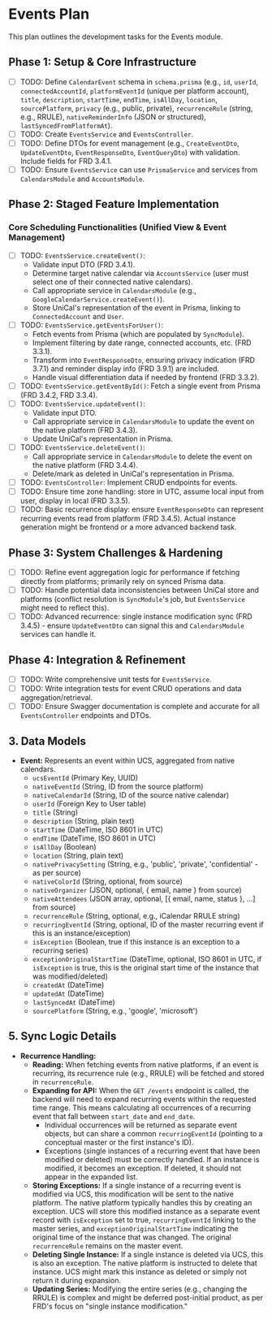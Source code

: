 # Events Plan

This plan outlines the development tasks for the Events module.

## Phase 1: Setup & Core Infrastructure
- [ ] TODO: Define `CalendarEvent` schema in `schema.prisma` (e.g., `id`, `userId`, `connectedAccountId`, `platformEventId` (unique per platform account), `title`, `description`, `startTime`, `endTime`, `isAllDay`, `location`, `sourcePlatform`, `privacy` (e.g., public, private), `recurrenceRule` (string, e.g., RRULE), `nativeReminderInfo` (JSON or structured), `lastSyncedFromPlatformAt`).
- [ ] TODO: Create `EventsService` and `EventsController`.
- [ ] TODO: Define DTOs for event management (e.g., `CreateEventDto`, `UpdateEventDto`, `EventResponseDto`, `EventQueryDto`) with validation. Include fields for FRD 3.4.1.
- [ ] TODO: Ensure `EventsService` can use `PrismaService` and services from `CalendarsModule` and `AccountsModule`.

## Phase 2: Staged Feature Implementation

### Core Scheduling Functionalities (Unified View & Event Management)
- [ ] TODO: `EventsService.createEvent()`:
    - Validate input DTO (FRD 3.4.1).
    - Determine target native calendar via `AccountsService` (user must select one of their connected native calendars).
    - Call appropriate service in `CalendarsModule` (e.g., `GoogleCalendarService.createEvent()`).
    - Store UniCal's representation of the event in Prisma, linking to `ConnectedAccount` and `User`.
- [ ] TODO: `EventsService.getEventsForUser()`:
    - Fetch events from Prisma (which are populated by `SyncModule`).
    - Implement filtering by date range, connected accounts, etc. (FRD 3.3.1).
    - Transform into `EventResponseDto`, ensuring privacy indication (FRD 3.7.1) and reminder display info (FRD 3.9.1) are included.
    - Handle visual differentiation data if needed by frontend (FRD 3.3.2).
- [ ] TODO: `EventsService.getEventById()`: Fetch a single event from Prisma (FRD 3.4.2, FRD 3.3.4).
- [ ] TODO: `EventsService.updateEvent()`:
    - Validate input DTO.
    - Call appropriate service in `CalendarsModule` to update the event on the native platform (FRD 3.4.3).
    - Update UniCal's representation in Prisma.
- [ ] TODO: `EventsService.deleteEvent()`:
    - Call appropriate service in `CalendarsModule` to delete the event on the native platform (FRD 3.4.4).
    - Delete/mark as deleted in UniCal's representation in Prisma.
- [ ] TODO: `EventsController`: Implement CRUD endpoints for events.
- [ ] TODO: Ensure time zone handling: store in UTC, assume local input from user, display in local (FRD 3.3.5).
- [ ] TODO: Basic recurrence display: ensure `EventResponseDto` can represent recurring events read from platform (FRD 3.4.5). Actual instance generation might be frontend or a more advanced backend task.

## Phase 3: System Challenges & Hardening
- [ ] TODO: Refine event aggregation logic for performance if fetching directly from platforms; primarily rely on synced Prisma data.
- [ ] TODO: Handle potential data inconsistencies between UniCal store and platforms (conflict resolution is `SyncModule`'s job, but `EventsService` might need to reflect this).
- [ ] TODO: Advanced recurrence: single instance modification sync (FRD 3.4.5) - ensure `UpdateEventDto` can signal this and `CalendarsModule` services can handle it.

## Phase 4: Integration & Refinement
- [ ] TODO: Write comprehensive unit tests for `EventsService`.
- [ ] TODO: Write integration tests for event CRUD operations and data aggregation/retrieval.
- [ ] TODO: Ensure Swagger documentation is complete and accurate for all `EventsController` endpoints and DTOs.

## 3. Data Models

*   **Event:** Represents an event within UCS, aggregated from native calendars.
    *   `ucsEventId` (Primary Key, UUID)
    *   `nativeEventId` (String, ID from the source platform)
    *   `nativeCalendarId` (String, ID of the source native calendar)
    *   `userId` (Foreign Key to User table)
    *   `title` (String)
    *   `description` (String, plain text)
    *   `startTime` (DateTime, ISO 8601 in UTC)
    *   `endTime` (DateTime, ISO 8601 in UTC)
    *   `isAllDay` (Boolean)
    *   `location` (String, plain text)
    *   `nativePrivacySetting` (String, e.g., 'public', 'private', 'confidential' - as per source)
    *   `nativeColorId` (String, optional, from source)
    *   `nativeOrganizer` (JSON, optional, { email, name } from source)
    *   `nativeAttendees` (JSON array, optional, [{ email, name, status }, ...] from source)
    *   `recurrenceRule` (String, optional, e.g., iCalendar RRULE string)
    *   `recurringEventId` (String, optional, ID of the master recurring event if this is an instance/exception)
    *   `isException` (Boolean, true if this instance is an exception to a recurring series)
    *   `exceptionOriginalStartTime` (DateTime, optional, ISO 8601 in UTC, if `isException` is true, this is the original start time of the instance that was modified/deleted)
    *   `createdAt` (DateTime)
    *   `updatedAt` (DateTime)
    *   `lastSyncedAt` (DateTime)
    *   `sourcePlatform` (String, e.g., 'google', 'microsoft')

## 5. Sync Logic Details

*   **Recurrence Handling:**
    *   **Reading:** When fetching events from native platforms, if an event is recurring, its recurrence rule (e.g., RRULE) will be fetched and stored in `recurrenceRule`.
    *   **Expanding for API:** When the `GET /events` endpoint is called, the backend will need to expand recurring events within the requested time range. This means calculating all occurrences of a recurring event that fall between `start_date` and `end_date`.
        *   Individual occurrences will be returned as separate event objects, but can share a common `recurringEventId` (pointing to a conceptual master or the first instance's ID).
        *   Exceptions (single instances of a recurring event that have been modified or deleted) must be correctly handled. If an instance is modified, it becomes an exception. If deleted, it should not appear in the expanded list.
    *   **Storing Exceptions:** If a single instance of a recurring event is modified via UCS, this modification will be sent to the native platform. The native platform typically handles this by creating an exception. UCS will store this modified instance as a separate event record with `isException` set to true, `recurringEventId` linking to the master series, and `exceptionOriginalStartTime` indicating the original time of the instance that was changed. The original `recurrenceRule` remains on the master event.
    *   **Deleting Single Instance:** If a single instance is deleted via UCS, this is also an exception. The native platform is instructed to delete that instance. UCS might mark this instance as deleted or simply not return it during expansion.
    *   **Updating Series:** Modifying the entire series (e.g., changing the RRULE) is complex and might be deferred post-initial product, as per FRD's focus on "single instance modification."
